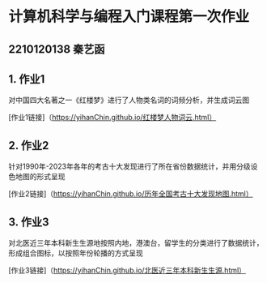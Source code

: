 # 计算机科学与编程入门课程第一次作业
## 2210120138 秦艺函
## 1. 作业1
对中国四大名著之一《红楼梦》进行了人物类名词的词频分析，并生成词云图

[作业1链接]（https://yihanChin.github.io/红楼梦人物词云.html）
## 2. 作业2
针对1990年-2023年各年的考古十大发现进行了所在省份数据统计，并用分级设色地图的形式呈现

[作业2链接]（https://yihanChin.github.io/历年全国考古十大发现地图.html）
## 3. 作业3
对北医近三年本科新生生源地按照内地，港澳台，留学生的分类进行了数据统计，形成组合图标，以按照年份轮播的方式呈现

[作业3链接]（https://yihanChin.github.io/北医近三年本科新生生源.html）